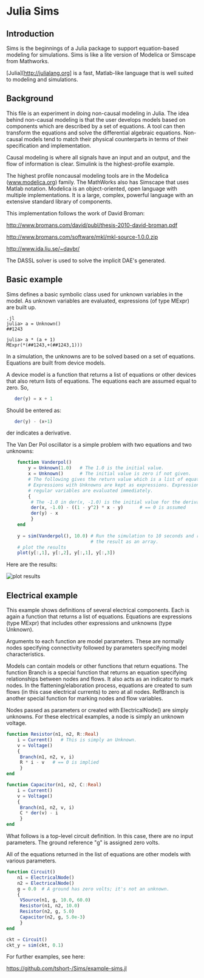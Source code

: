 

Julia Sims
==========
Introduction
------------

Sims is the beginnings of a Julia package to support
equation-based modeling for simulations. Sims is like a lite
version of Modelica or Simscape from Mathworks.

[Julia][http://julialang.org] is a fast, Matlab-like language that is well suited to
modeling and simulations.


Background
----------

This file is an experiment in doing non-causal modeling in Julia.
The idea behind non-causal modeling is that the user develops models
based on components which are described by a set of equations. A
tool can then transform the equations and solve the differential
algebraic equations. Non-causal models tend to match their physical
counterparts in terms of their specification and implementation.

Causal modeling is where all signals have an input and an output,
and the flow of information is clear. Simulink is the
highest-profile example.

The highest profile noncausal modeling tools are in the Modelica
(www.modelica.org) family. The MathWorks also has Simscape that uses
Matlab notation. Modelica is an object-oriented, open language with
multiple implementations. It is a large, complex, powerful language
with an extensive standard library of components.

This implementation follows the work of David Broman:

  http://www.bromans.com/david/publ/thesis-2010-david-broman.pdf
  
  http://www.bromans.com/software/mkl/mkl-source-1.0.0.zip
  
  http://www.ida.liu.se/~davbr/

The DASSL solver is used to solve the implicit DAE's generated.
    
Basic example
-------------

Sims defines a basic symbolic class used for unknown variables in
the model. As unknown variables are evaluated, expressions (of
type MExpr) are built up.

    .jl
    julia> a = Unknown()
    ##1243

    julia> a * (a + 1)
    MExpr(*(##1243,+(##1243,1)))

In a simulation, the unknowns are to be solved based on a set of
equations. Equations are built from device models. 

A device model is a function that returns a list of equations or
other devices that also return lists of equations. The equations
each are assumed equal to zero. So,

``` .jl
   der(y) = x + 1
```

Should be entered as:

``` .jl
   der(y) - (x+1)
```

der indicates a derivative.

The Van Der Pol oscillator is a simple problem with two equations
and two unknowns:

``` .jl
    function Vanderpol()
        y = Unknown(1.0)   # The 1.0 is the initial value.
        x = Unknown()      # The initial value is zero if not given.
        # The following gives the return value which is a list of equations.
        # Expressions with Unknowns are kept as expressions. Expressions of
        # regular variables are evaluated immediately.
        {
         # The -1.0 in der(x, -1.0) is the initial value for the derivative 
         der(x, -1.0) - ((1 - y^2) * x - y)      # == 0 is assumed
         der(y) - x
         }
    end
    
    y = sim(Vanderpol(), 10.0) # Run the simulation to 10 seconds and return
                               # the result as an array.
    # plot the results
    plot(y[:,1], y[:,2], y[:,1], y[:,3])
``` 

Here are the results:

![plot results]([[vanderpol.png]] "Van Der Pol results")


Electrical example
------------------

This example shows
definitions of several electrical components. Each is again a
function that returns a list of equations. Equations are
expressions (type MExpr) that includes other expressions and
unknowns (type Unknown).

Arguments to each function are model parameters. These are normally
nodes specifying connectivity followed by parameters specifying
model characteristics.

Models can contain models or other functions that return equations.
The function Branch is a special function that returns an equation
specifying relationships between nodes and flows. It also acts as an
indicator to mark nodes. In the flattening/elaboration process, equations are
created to sum flows (in this case electrical currents) to zero at
all nodes. RefBranch is another special function for marking nodes
and flow variables.

Nodes passed as parameters or created with ElectricalNode() are
simply unknowns. For these electrical examples, a node is simply an
unknown voltage.
 
    
``` .jl
function Resistor(n1, n2, R::Real) 
    i = Current()   # This is simply an Unknown. 
    v = Voltage()
    {
     Branch(n1, n2, v, i)
     R * i - v   # == 0 is implied
     }
end

function Capacitor(n1, n2, C::Real) 
    i = Current()
    v = Voltage()
    {
     Branch(n1, n2, v, i)
     C * der(v) - i     
     }
end
```

What follows is a top-level circuit definition. In this case,
there are no input parameters. The ground reference "g" is
assigned zero volts.

All of the equations returned in the list of equations are other
models with various parameters.
   
``` .jl
function Circuit()
    n1 = ElectricalNode()
    n2 = ElectricalNode()
    g = 0.0  # A ground has zero volts; it's not an unknown.
    {
     VSource(n1, g, 10.0, 60.0)
     Resistor(n1, n2, 10.0)
     Resistor(n2, g, 5.0)
     Capacitor(n2, g, 5.0e-3)
     }
end

ckt = Circuit()
ckt_y = sim(ckt, 0.1)  
```

For further examples, see here:
    
https://github.com/tshort-/Sims/example-sims.jl


    

